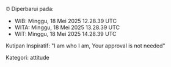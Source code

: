 ⏰ Diperbarui pada:
- WIB: Minggu, 18 Mei 2025 12.28.39 UTC
- WITA: Minggu, 18 Mei 2025 13.28.39 UTC
- WIT: Minggu, 18 Mei 2025 14.28.39 UTC

Kutipan Inspiratif:
"I am who I am, Your approval is not needed"


Kategori: attitude


